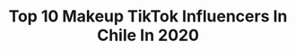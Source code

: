 ---
title: Top 10 Makeup TikTok Influencers In Chile In 2020
description: >-
  Find top makeup TikTok influencers in Chile in 2020. Most popular hashtags: #makeup #fyp #chile #humor.
platform: TikTok
hits: 69
text_top: Identify the best TikTok accounts on inBeat.
text_bottom: Our search engine has 69 TikTok influencers like this in Chile for you to connect with.
profiles:
  - username: "perrocallejerro"
    fullname: >-
      PerroCallejerro
    bio: >-
      Let's have fun! 🐾🐶🐾 #chilean #pup #lgbtqplus #makeup #cosplay
    location: "Chile"
    followers: 9754
    engagement: 1948
    commentsToLikes: 0.088688
    id: ckble2zfd88eg0j23javf8p09
    verified: false
    hashtags: "#pupplay, #humanpup, #goodboy, #duet"
  - username: "polylara"
    fullname: >-
      Poly-na
    bio: >-
      YT 🇨🇱 Polyna Makeup 💄 💖🇩🇪🇨🇱💖😃😎💅🏼🍫🥂🍽🥳
    location: "Chile"
    followers: 32100
    engagement: 822
    commentsToLikes: 0.052302
    id: ckbesuidkbkyx0j23zj84ukzr
    verified: false
    hashtags: "#viaje, #chile, #parati, #amor"
  - username: "koi.grandchester"
    fullname: >-
      Koichi
    bio: >-
      🌺18🌺Cosplay - Oc Cosplay🌺 ❤Chile🇨🇱❤ 🍃Jjba🍃Dc🍃 Insta @Koichi.Grandchester
    location: "Chile"
    followers: 5842
    engagement: 2471
    commentsToLikes: 0.046477
    id: ck9eputgtuc260j78l6g37uus
    verified: false
    hashtags: "#idvcosplay, #eliclark, #larryjohnson, #larryjohnsoncosplay"
  - username: "gene.lagos"
    fullname: >-
      Genesis Lagos
    bio: >-
      Disney Fan 🏰 ✨All things Disney✨ Content Creator Instagram @genesis_lagos
    location: "Chile"
    followers: 311500
    engagement: 2176
    commentsToLikes: 0.013301
    id: ckcdj0pu28jv40j23hc45p668
    verified: false
    hashtags: "#makeup, #model, #disney, #disneyvillains"
  - username: "_angieroa_"
    fullname: >-
      _angieroa
    bio: >-
      Aquí de todo 🇨🇱 MUA ⬇️LOS ESPERO EN⬇️ Instagram @_angieroa YouTube _angieroa
    location: "Chile"
    followers: 70800
    engagement: 1107
    commentsToLikes: 0.044678
    id: ckb97josbqabh0j23f2wod09i
    verified: false
    hashtags: "#makeup, #dragqueen, #mua, #tuneldeltiempo"
  - username: "kta888"
    fullname: >-
      kta888
    bio: >-
      META 17k🤯 soy_cazador 16k de chanchis🐷 SPAM DE ❤= BLOQUEO
    location: "Chile"
    followers: 16500
    engagement: 2524
    commentsToLikes: 0.031461
    id: ckbb79leax8tq0j23wgrsx0xr
    verified: false
    hashtags: "#hallowenmakeup, #squad, #elpepe, #shadow"
  - username: "benjamincalvo44"
    fullname: >-
      benjamin calvo
    bio: >-
      🙈🏳️‍🌈✨❤️chile ❤️✨UwU 17 ✨❤️
    location: "Chile"
    followers: 36000
    engagement: 2194
    commentsToLikes: 0.027696
    id: ckavo2b9ayot30j230j3vcw9k
    verified: false
    hashtags: "#comedia, #gayboy, #chile, #humor"
  - username: "jenni.ta_smiles"
    fullname: >-
      Jennita Smile
    bio: >-
      CrazyGirl 💖 Make Up 💎 Fotógrafa Amateur 📸 Tortuguita 🐢
    location: "Chile"
    followers: 2442
    engagement: 1162
    commentsToLikes: 0.096823
    id: ckdnuwulnnu7q0j23uds3qpu2
    verified: false
    hashtags: "#tik, #milenialtiktok, #makeup, #humor"
  - username: "rio.tew"
    fullname: >-
      rio 
    bio: >-
      20 business/inquiries please email riokritew@gmail.com click for cool YT vid ⬇️
    location: "Chile"
    followers: 1800000
    engagement: 2436
    commentsToLikes: 0.008007
    id: ck8ae81kbanpo0j78b8cunwfq
    verified: false
    hashtags: "#sfx, #sfxmakeup, #halloween, #fyp"
  - username: "flame4ngel"
    fullname: >-
      𝔖𝔬𝔣𝔰🌹
    bio: >-
      🇨🇱🇺🇸
    location: "Chile"
    followers: 120300
    engagement: 2009
    commentsToLikes: 0.015911
    id: ck80onmqhikiw0j78m6rux33o
    verified: false
    hashtags: "#parati, #trend, #trending, #comehere"
---